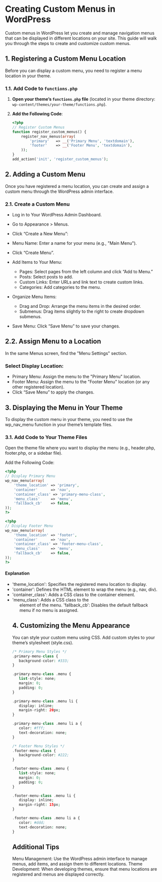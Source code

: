 # Creating Custom Menus in WordPress

Custom menus in WordPress let you create and manage navigation menus that can be displayed in different locations on your site. This guide will walk you through the steps to create and customize custom menus.

## 1. Registering a Custom Menu Location

Before you can display a custom menu, you need to register a menu location in your theme.

### 1.1. Add Code to `functions.php`

1. **Open your theme’s `functions.php` file** (located in your theme directory: `wp-content/themes/your-theme/functions.php`).

2. **Add the Following Code**:

   ```php
   <?php
   // Register Custom Menus
   function register_custom_menus() {
       register_nav_menus(array(
           'primary'   => __('Primary Menu', 'textdomain'),
           'footer'    => __('Footer Menu', 'textdomain'),
       ));
   }
   add_action('init', 'register_custom_menus');
   ```



## 2. Adding a Custom Menu
Once you have registered a menu location, you can create and assign a custom menu through the WordPress admin interface.

### 2.1. Create a Custom Menu
- Log in to Your WordPress Admin Dashboard.

- Go to Appearance > Menus.

- Click “Create a New Menu”:

- Menu Name: Enter a name for your menu (e.g., "Main Menu").
- Click “Create Menu”.
- Add Items to Your Menu:

    - Pages: Select pages from the left column and click “Add to Menu.”
    - Posts: Select posts to add.
    - Custom Links: Enter URLs and link text to create custom links.
    - Categories: Add categories to the menu.
- Organize Menu Items:

    - Drag and Drop: Arrange the menu items in the desired order.
    - Submenus: Drag items slightly to the right to create dropdown submenus.
- Save Menu: Click “Save Menu” to save your changes.

## 2.2. Assign Menu to a Location
In the same Menus screen, find the "Menu Settings" section.

### Select Display Location:

- Primary Menu: Assign the menu to the "Primary Menu" location.
- Footer Menu: Assign the menu to the "Footer Menu" location (or any other registered location).
- Click “Save Menu” to apply the changes.

## 3. Displaying the Menu in Your Theme
To display the custom menu in your theme, you need to use the wp_nav_menu function in your theme’s template files.

### 3.1. Add Code to Your Theme Files
Open the theme file where you want to display the menu (e.g., header.php, footer.php, or a sidebar file).

Add the Following Code:

```php
<?php
// Display Primary Menu
wp_nav_menu(array(
    'theme_location' => 'primary',
    'container'      => 'nav',
    'container_class' => 'primary-menu-class',
    'menu_class'     => 'menu',
    'fallback_cb'    => false,
));
?>

<?php
// Display Footer Menu
wp_nav_menu(array(
    'theme_location' => 'footer',
    'container'      => 'nav',
    'container_class' => 'footer-menu-class',
    'menu_class'     => 'menu',
    'fallback_cb'    => false,
));
?>
```

#### Explanation
- 'theme_location': Specifies the registered menu location to display.
- 'container': Defines the HTML element to wrap the menu (e.g., nav, div).
- 'container_class': Adds a CSS class to the container element.
- 'menu_class': Adds a CSS class to the <ul> element of the menu.
'fallback_cb': Disables the default fallback menu if no menu is assigned.

## 4. Customizing the Menu Appearance
You can style your custom menu using CSS. Add custom styles to your theme’s stylesheet (style.css).

```php 
/* Primary Menu Styles */
.primary-menu-class {
   background-color: #333;
}

.primary-menu-class .menu {
   list-style: none;
   margin: 0;
   padding: 0;
}

.primary-menu-class .menu li {
   display: inline;
   margin-right: 20px;
}

.primary-menu-class .menu li a {
   color: #fff;
   text-decoration: none;
}

/* Footer Menu Styles */
.footer-menu-class {
   background-color: #222;
}

.footer-menu-class .menu {
   list-style: none;
   margin: 0;
   padding: 0;
}

.footer-menu-class .menu li {
   display: inline;
   margin-right: 15px;
}

.footer-menu-class .menu li a {
   color: #ddd;
   text-decoration: none;
}
```

## Additional Tips
Menu Management: Use the WordPress admin interface to manage menus, add items, and assign them to different locations.
Theme Development: When developing themes, ensure that menu locations are registered and menus are displayed correctly.
